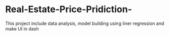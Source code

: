 # Real-Estate-Price-Pridiction-
This project include data analysis, model building using liner regression and make UI in dash 
